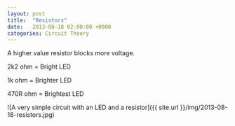 ```yaml
---
layout: post
title:  "Resistors"
date:   2013-08-18 02:00:00 +0000
categories: Circuit Theory
---
```

A higher value resistor blocks more voltage.

2k2 ohm = Bright LED

1k ohm = Brighter LED

470R ohm   = Brightest LED

![A very simple circuit with an LED and a resistor]({{ site.url }}/img/2013-08-18-resistors.jpg)
